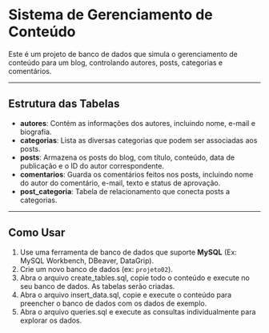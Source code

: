 # Sistema de Gerenciamento de Conteúdo

Este é um projeto de banco de dados que simula o gerenciamento de conteúdo para um blog, controlando autores, posts, categorias e comentários.

---

## Estrutura das Tabelas

- **autores**: Contém as informações dos autores, incluindo nome, e-mail e biografia.  
- **categorias**: Lista as diversas categorias que podem ser associadas aos posts.  
- **posts**: Armazena os posts do blog, com título, conteúdo, data de publicação e o ID do autor correspondente.  
- **comentarios**: Guarda os comentários feitos nos posts, incluindo nome do autor do comentário, e-mail, texto e status de aprovação.  
- **post_categoria**: Tabela de relacionamento que conecta posts a categorias.  

---

## Como Usar

1. Use uma ferramenta de banco de dados que suporte **MySQL** (Ex: MySQL Workbench, DBeaver, DataGrip).  
2. Crie um novo banco de dados (ex: `projeto02`).  
3. Abra o arquivo create_tables.sql, copie todo o conteúdo e execute no seu banco de dados. As tabelas serão criadas. 
4. Abra o arquivo insert_data.sql, copie e execute o conteúdo para preencher o banco de dados com os dados de exemplo.
5. Abra o arquivo queries.sql e execute as consultas individualmente para explorar os dados.









